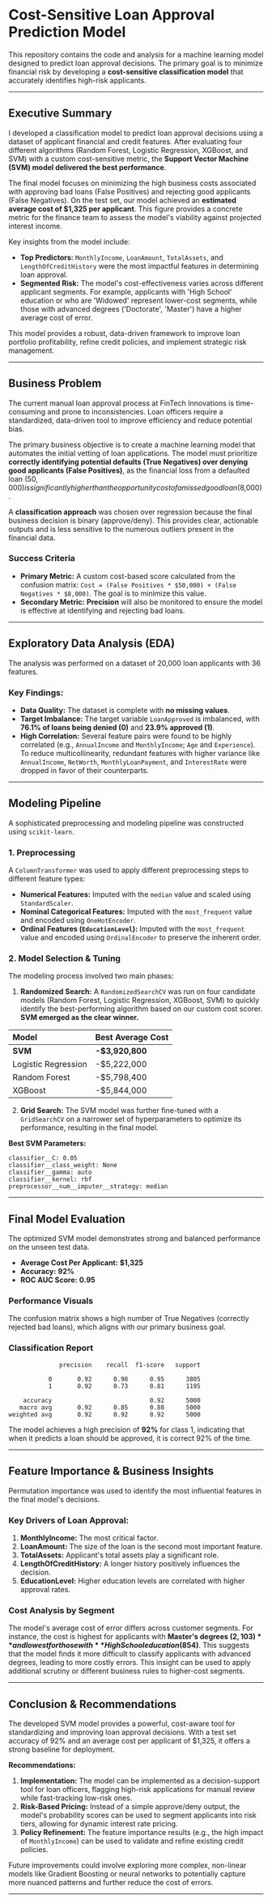 # Cost-Sensitive Loan Approval Prediction Model

This repository contains the code and analysis for a machine learning model designed to predict loan approval decisions. The primary goal is to minimize financial risk by developing a **cost-sensitive classification model** that accurately identifies high-risk applicants.

---

## Executive Summary

I developed a classification model to predict loan approval decisions using a dataset of applicant financial and credit features. After evaluating four different algorithms (Random Forest, Logistic Regression, XGBoost, and SVM) with a custom cost-sensitive metric, the **Support Vector Machine (SVM) model delivered the best performance**.

The final model focuses on minimizing the high business costs associated with approving bad loans (False Positives) and rejecting good applicants (False Negatives). On the test set, our model achieved an **estimated average cost of $1,325 per applicant**. This figure provides a concrete metric for the finance team to assess the model's viability against projected interest income.

Key insights from the model include:
* **Top Predictors:** `MonthlyIncome`, `LoanAmount`, `TotalAssets`, and `LengthOfCreditHistory` were the most impactful features in determining loan approval.
* **Segmented Risk:** The model's cost-effectiveness varies across different applicant segments. For example, applicants with 'High School' education or who are 'Widowed' represent lower-cost segments, while those with advanced degrees ('Doctorate', 'Master') have a higher average cost of error.

This model provides a robust, data-driven framework to improve loan portfolio profitability, refine credit policies, and implement strategic risk management.

---

## Business Problem

The current manual loan approval process at FinTech Innovations is time-consuming and prone to inconsistencies. Loan officers require a standardized, data-driven tool to improve efficiency and reduce potential bias.

The primary business objective is to create a machine learning model that automates the initial vetting of loan applications. The model must prioritize **correctly identifying potential defaults (True Negatives) over denying good applicants (False Positives)**, as the financial loss from a defaulted loan ($50,000) is significantly higher than the opportunity cost of a missed good loan ($8,000).

A **classification approach** was chosen over regression because the final business decision is binary (approve/deny). This provides clear, actionable outputs and is less sensitive to the numerous outliers present in the financial data.

### Success Criteria
* **Primary Metric:** A custom cost-based score calculated from the confusion matrix: `Cost = (False Positives * $50,000) + (False Negatives * $8,000)`. The goal is to minimize this value.
* **Secondary Metric:** **Precision** will also be monitored to ensure the model is effective at identifying and rejecting bad loans.

---

## Exploratory Data Analysis (EDA)

The analysis was performed on a dataset of 20,000 loan applicants with 36 features.

### Key Findings:
* **Data Quality:** The dataset is complete with **no missing values**.
* **Target Imbalance:** The target variable `LoanApproved` is imbalanced, with **76.1% of loans being denied (0)** and **23.9% approved (1)**.
* **High Correlation:** Several feature pairs were found to be highly correlated (e.g., `AnnualIncome` and `MonthlyIncome`; `Age` and `Experience`). To reduce multicollinearity, redundant features with higher variance like `AnnualIncome`, `NetWorth`, `MonthlyLoanPayment`, and `InterestRate` were dropped in favor of their counterparts.



---

## Modeling Pipeline

A sophisticated preprocessing and modeling pipeline was constructed using `scikit-learn`.

### 1. Preprocessing
A `ColumnTransformer` was used to apply different preprocessing steps to different feature types:
* **Numerical Features:** Imputed with the `median` value and scaled using `StandardScaler`.
* **Nominal Categorical Features:** Imputed with the `most_frequent` value and encoded using `OneHotEncoder`.
* **Ordinal Features (`EducationLevel`):** Imputed with the `most_frequent` value and encoded using `OrdinalEncoder` to preserve the inherent order.

### 2. Model Selection & Tuning
The modeling process involved two main phases:
1.  **Randomized Search:** A `RandomizedSearchCV` was run on four candidate models (Random Forest, Logistic Regression, XGBoost, SVM) to quickly identify the best-performing algorithm based on our custom cost scorer. **SVM emerged as the clear winner.**

| Model | Best Average Cost |
| :--- | :--- |
| **SVM** | **-$3,920,800** |
| Logistic Regression | -$5,222,000 |
| Random Forest | -$5,798,400 |
| XGBoost | -$5,844,000 |

2.  **Grid Search:** The SVM model was further fine-tuned with a `GridSearchCV` on a narrower set of hyperparameters to optimize its performance, resulting in the final model.

**Best SVM Parameters:**
```
classifier__C: 0.05
classifier__class_weight: None
classifier__gamma: auto
classifier__kernel: rbf
preprocessor__num__imputer__strategy: median
```

---

## Final Model Evaluation

The optimized SVM model demonstrates strong and balanced performance on the unseen test data.

* **Average Cost Per Applicant:** **$1,325**
* **Accuracy:** **92%**
* **ROC AUC Score:** **0.95**

### Performance Visuals
The confusion matrix shows a high number of True Negatives (correctly rejected bad loans), which aligns with our primary business goal.

 

### Classification Report
```
              precision    recall  f1-score   support

           0       0.92      0.98      0.95      3805
           1       0.92      0.73      0.81      1195

    accuracy                           0.92      5000
   macro avg       0.92      0.85      0.88      5000
weighted avg       0.92      0.92      0.92      5000
```
The model achieves a high precision of **92%** for class 1, indicating that when it predicts a loan should be approved, it is correct 92% of the time.

---

## Feature Importance & Business Insights

Permutation importance was used to identify the most influential features in the final model's decisions.



### Key Drivers of Loan Approval:
1.  **MonthlyIncome:** The most critical factor.
2.  **LoanAmount:** The size of the loan is the second most important feature.
3.  **TotalAssets:** Applicant's total assets play a significant role.
4.  **LengthOfCreditHistory:** A longer history positively influences the decision.
5.  **EducationLevel:** Higher education levels are correlated with higher approval rates.

### Cost Analysis by Segment
The model's average cost of error differs across customer segments. For instance, the cost is highest for applicants with **Master's degrees ($2,103)** and lowest for those with **High School education ($854)**. This suggests that the model finds it more difficult to classify applicants with advanced degrees, leading to more costly errors. This insight can be used to apply additional scrutiny or different business rules to higher-cost segments.



---

## Conclusion & Recommendations

The developed SVM model provides a powerful, cost-aware tool for standardizing and improving loan approval decisions. With a test set accuracy of 92% and an average cost per applicant of $1,325, it offers a strong baseline for deployment.

**Recommendations:**
1.  **Implementation:** The model can be implemented as a decision-support tool for loan officers, flagging high-risk applications for manual review while fast-tracking low-risk ones.
2.  **Risk-Based Pricing:** Instead of a simple approve/deny output, the model's probability scores can be used to segment applicants into risk tiers, allowing for dynamic interest rate pricing.
3.  **Policy Refinement:** The feature importance results (e.g., the high impact of `MonthlyIncome`) can be used to validate and refine existing credit policies.

Future improvements could involve exploring more complex, non-linear models like Gradient Boosting or neural networks to potentially capture more nuanced patterns and further reduce the cost of errors.

---
